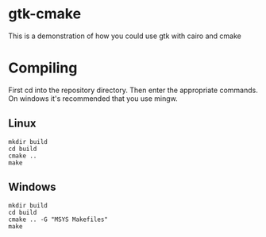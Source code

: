 # gtk-cmake
This is a demonstration of how you could use gtk with cairo and cmake
# Compiling
First cd into the repository directory. Then enter the appropriate commands. On windows it's recommended that you use mingw.
## Linux
```text
mkdir build
cd build
cmake ..
make
```
## Windows
```text
mkdir build
cd build
cmake .. -G "MSYS Makefiles"
make
```
